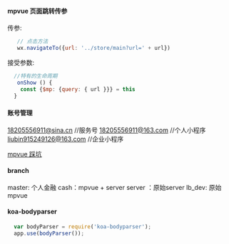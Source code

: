 #### mpvue 页面跳转传参
传参:
```js
   // 点击方法
   wx.navigateTo({url: '../store/main?url=' + url})
```
接受参数:
```js
  //特有的生命周期
   onShow () {
    const {$mp: {query: { url }}} = this
  }
```
#### 账号管理
18205556911@sina.cn //服务号
18205556911@163.com //个人小程序
liubin915249126@163.com //企业小程序

[mpvue 踩坑](http://www.bslxx.com/m/view.php?aid=1824)

#### branch 
master: 个人金融
cash：mpvue + server
server ：原始server
lb_dev: 原始mpvue

#### koa-bodyparser
```js
  var bodyParser = require('koa-bodyparser');
  app.use(bodyParser());
```
#### 